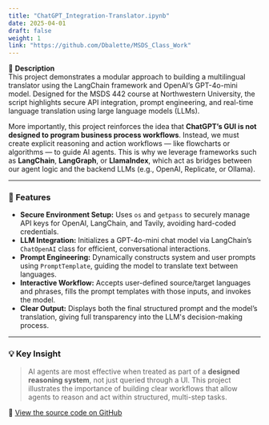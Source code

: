 ```yaml
---
title: "ChatGPT_Integration-Translator.ipynb"
date: 2025-04-01
draft: false
weight: 1
link: "https://github.com/Dbalette/MSDS_Class_Work"
---
```


📘 **Description**  
This project demonstrates a modular approach to building a multilingual translator using the LangChain framework and OpenAI’s GPT-4o-mini model. Designed for the MSDS 442 course at Northwestern University, the script highlights secure API integration, prompt engineering, and real-time language translation using large language models (LLMs).

More importantly, this project reinforces the idea that **ChatGPT’s GUI is not designed to program business process workflows**. Instead, we must create explicit reasoning and action workflows — like flowcharts or algorithms — to guide AI agents. This is why we leverage frameworks such as **LangChain**, **LangGraph**, or **LlamaIndex**, which act as bridges between our agent logic and the backend LLMs (e.g., OpenAI, Replicate, or Ollama).

---

### 🔧 Features

- **Secure Environment Setup:** Uses `os` and `getpass` to securely manage API keys for OpenAI, LangChain, and Tavily, avoiding hard-coded credentials.
- **LLM Integration:** Initializes a GPT-4o-mini chat model via LangChain’s `ChatOpenAI` class for efficient, conversational interactions.
- **Prompt Engineering:** Dynamically constructs system and user prompts using `PromptTemplate`, guiding the model to translate text between languages.
- **Interactive Workflow:** Accepts user-defined source/target languages and phrases, fills the prompt templates with those inputs, and invokes the model.
- **Clear Output:** Displays both the final structured prompt and the model’s translation, giving full transparency into the LLM's decision-making process.

---

### 💡 Key Insight

> AI agents are most effective when treated as part of a **designed reasoning system**, not just queried through a UI. This project illustrates the importance of building clear workflows that allow agents to reason and act within structured, multi-step tasks.

🔗 [View the source code on GitHub](https://github.com/Dbalette/MSDS_Class_Work)

